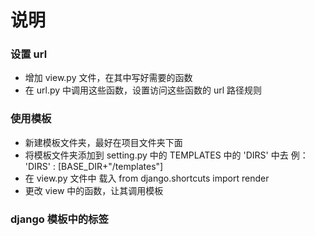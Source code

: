 # 说明

### 设置 url 
* 增加 view.py 文件，在其中写好需要的函数
* 在 url.py 中调用这些函数，设置访问这些函数的 url 路径规则

### 使用模板
* 新建模板文件夹，最好在项目文件夹下面
* 将模板文件夹添加到 setting.py 中的 TEMPLATES 中的 'DIRS' 中去 例： 'DIRS' : [BASE_DIR+"/templates"]
* 在 view.py 文件中 载入 from django.shortcuts import render
* 更改 view 中的函数，让其调用模板

### django 模板中的标签



